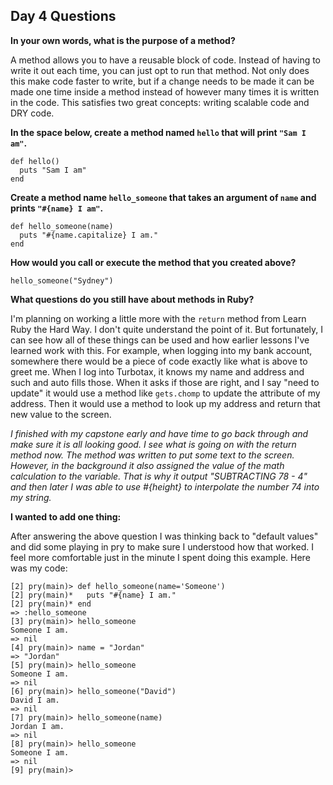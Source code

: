 ## Day 4 Questions

**In your own words, what is the purpose of a method?**

A method allows you to have a reusable block of code.  Instead of having to write it out each time, you can just opt to run that method.  Not only does this make code faster to write, but if a change needs to be made it can be made one time inside a method instead of however many times it is written in the code.  This satisfies two great concepts: writing scalable code and DRY code.

**In the space below, create a method named `hello` that will print `"Sam I am"`.**

```
def hello()
  puts "Sam I am"
end
```

**Create a method name `hello_someone` that takes an argument of `name` and prints `"#{name} I am"`.**
```
def hello_someone(name)
  puts "#{name.capitalize} I am."
end
```

**How would you call or execute the method that you created above?**

```
hello_someone("Sydney")
```

**What questions do you still have about methods in Ruby?**

I'm planning on working a little more with the `return` method from Learn Ruby the Hard Way.  I don't quite understand the point of it.  But fortunately, I can see how all of these things can be used and how earlier lessons I've learned work with this.  For example, when logging into my bank account, somewhere there would be a piece of code exactly like what is above to greet me.  When I log into Turbotax, it knows my name and address and such and auto fills those.  When it asks if those are right, and I say
"need to update" it would use a method like `gets.chomp` to update the attribute of my address.  Then it would use a method to look up my address and return that new value to the screen.

_I finished with my capstone early and have time to go back through and make sure it is all looking good.  I see what is going on with the return method now.  The method was written to put some text to the screen.  However, in the background it also assigned the value of the math calculation to the variable.  That is why it output "SUBTRACTING 78 - 4" and then later I was able to use #{height} to interpolate the number 74 into my string._

**I wanted to add one thing:**

After answering the above question I was thinking back to "default values" and did some playing in pry to make sure I understood how that worked.  I feel more comfortable just in the minute I spent doing this example.  Here was my code:

```
[2] pry(main)> def hello_someone(name='Someone')
[2] pry(main)*   puts "#{name} I am."
[2] pry(main)* end  
=> :hello_someone
[3] pry(main)> hello_someone
Someone I am.
=> nil
[4] pry(main)> name = "Jordan"
=> "Jordan"
[5] pry(main)> hello_someone
Someone I am.
=> nil
[6] pry(main)> hello_someone("David")
David I am.
=> nil
[7] pry(main)> hello_someone(name)
Jordan I am.
=> nil
[8] pry(main)> hello_someone
Someone I am.
=> nil
[9] pry(main)>
```
